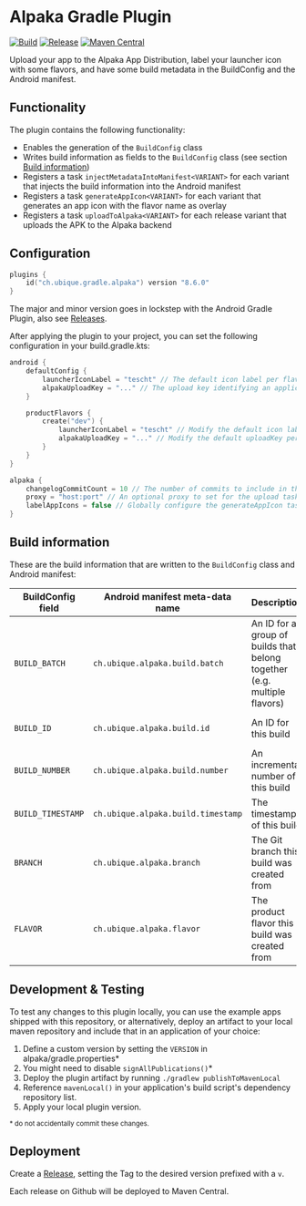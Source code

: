 # Alpaka Gradle Plugin

[![Build](https://github.com/UbiqueInnovation/gradle-plugin-alpaka-android/actions/workflows/build.yml/badge.svg)](https://github.com/UbiqueInnovation/gradle-plugin-alpaka-android/actions/workflows/build.yml)
[![Release](https://github.com/UbiqueInnovation/gradle-plugin-alpaka-android/actions/workflows/publish.yml/badge.svg)](https://github.com/UbiqueInnovation/gradle-plugin-alpaka-android/actions/workflows/publish.yml)
[![Maven Central](https://img.shields.io/maven-central/v/ch.ubique.gradle/alpaka.svg?label=Maven%20Central)](https://search.maven.org/search?q=g:%22ch.ubique.gradle%22%20AND%20a:%22alpaka%22)

Upload your app to the Alpaka App Distribution, label your launcher icon with some flavors, and have some build metadata in the BuildConfig and the Android manifest.

## Functionality

The plugin contains the following functionality:

* Enables the generation of the `BuildConfig` class
* Writes build information as fields to the `BuildConfig` class (see section [Build information](#build-information))
* Registers a task `injectMetadataIntoManifest<VARIANT>` for each variant that injects the build information into the Android
  manifest
* Registers a task `generateAppIcon<VARIANT>` for each variant that generates an app icon with the flavor name as overlay
* Registers a task `uploadToAlpaka<VARIANT>` for each release variant that uploads the APK to the Alpaka backend

## Configuration

```kotlin
plugins {
    id("ch.ubique.gradle.alpaka") version "8.6.0"
}
```

The major and minor version goes in lockstep with the Android Gradle Plugin,
also see [Releases](https://github.com/UbiqueInnovation/gradle-plugin-alpaka-android/releases).

After applying the plugin to your project, you can set the following configuration in your build.gradle.kts:

```kotlin
android {
    defaultConfig {
        launcherIconLabel = "tescht" // The default icon label per flavor (optional, nullable)
        alpakaUploadKey = "..." // The upload key identifying an application in the Alpaka backend
    }

    productFlavors {
        create("dev") {
            launcherIconLabel = "tescht" // Modify the default icon label per flavor (optional, nullable)
            alpakaUploadKey = "..." // Modify the default uploadKey per flavor (optional)
        }
    }
}

alpaka {
    changelogCommitCount = 10 // The number of commits to include in the changelog (optional, defaults to 10)
    proxy = "host:port" // An optional proxy to set for the upload task. Use for local debugging only 
    labelAppIcons = false // Globally configure the generateAppIcon tasks to label with flavor name (optional, default is enabled)
}
```

## Build information

These are the build information that are written to the `BuildConfig` class and Android manifest:

| BuildConfig field | Android manifest meta-data name    | Description                                                              | Value                                                                       |
|-------------------|------------------------------------|--------------------------------------------------------------------------|-----------------------------------------------------------------------------|
| `BUILD_BATCH`     | `ch.ubique.alpaka.build.batch`     | An ID for a group of builds that belong together (e.g. multiple flavors) | `build_batch` Gradle property, defaults to `0`                              |
| `BUILD_ID`        | `ch.ubique.alpaka.build.id`        | An ID for this build                                                     | `build_id` or `ubappid` Gradle property, defaults to `localbuild`           |
| `BUILD_NUMBER`    | `ch.ubique.alpaka.build.number`    | An incremental number of this build                                      | `build_number` Gradle property, defaults to `0`                             |
| `BUILD_TIMESTAMP` | `ch.ubique.alpaka.build.timestamp` | The timestamp of this build                                              | `build_timestamp` Gradle property, defaults to `System.currentTimeMillis()` |
| `BRANCH`          | `ch.ubique.alpaka.branch`          | The Git branch this build was created from                               | `branch` Gradle property, defaults to calling the systems Git command line  |
| `FLAVOR`          | `ch.ubique.alpaka.flavor`          | The product flavor this build was created from                           | Product flavor name of the variant that started the gradle task             |

## Development & Testing

To test any changes to this plugin locally, you can use the example apps shipped with this repository, 
or alternatively, deploy an artifact to your local maven repository and include that in an application of your choice:

1. Define a custom version by setting the `VERSION` in alpaka/gradle.properties*
2. You might need to disable `signAllPublications()`*
3. Deploy the plugin artifact by running `./gradlew publishToMavenLocal`
4. Reference `mavenLocal()` in your application's build script's dependency repository list.
5. Apply your local plugin version.

<sup>* do not accidentally commit these changes.</sup>

## Deployment

Create a [Release](https://github.com/UbiqueInnovation/gradle-plugin-alpaka-android/releases),
setting the Tag to the desired version prefixed with a `v`.

Each release on Github will be deployed to Maven Central.
